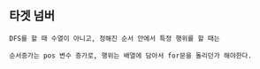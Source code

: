 ## 타겟 넘버

    DFS를 할 때 수열이 아니고, 정해진 순서 안에서 특정 행위를 할 때는

    순서증가는 pos 변수 증가로, 행위는 배열에 담아서 for문을 돌리던가 해야한다.